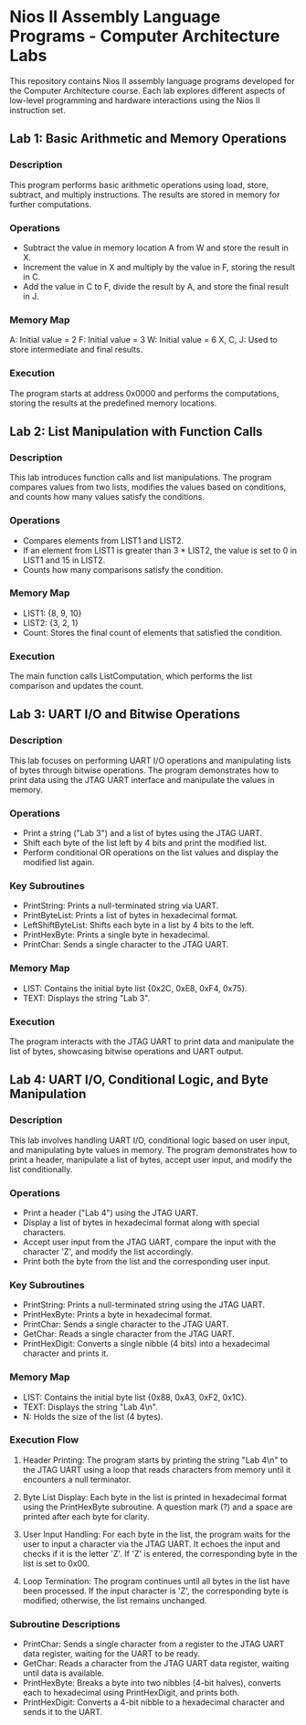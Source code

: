 # Nios II Assembly Language Programs - Computer Architecture Labs
This repository contains Nios II assembly language programs developed for the Computer Architecture course. Each lab explores different aspects of low-level programming and hardware interactions using the Nios II instruction set.

## Lab 1: Basic Arithmetic and Memory Operations
### Description
This program performs basic arithmetic operations using load, store, subtract, and multiply instructions. The results are stored in memory for further computations.

### Operations
- Subtract the value in memory location A from W and store the result in X.
- Increment the value in X and multiply by the value in F, storing the result in C.
- Add the value in C to F, divide the result by A, and store the final result in J.

### Memory Map
A: Initial value = 2
F: Initial value = 3
W: Initial value = 6
X, C, J: Used to store intermediate and final results.

### Execution
The program starts at address 0x0000 and performs the computations, storing the results at the predefined memory locations.



## Lab 2: List Manipulation with Function Calls
### Description
This lab introduces function calls and list manipulations. The program compares values from two lists, modifies the values based on conditions, and counts how many values satisfy the conditions.

### Operations
- Compares elements from LIST1 and LIST2.
- If an element from LIST1 is greater than 3 * LIST2, the value is set to 0 in LIST1 and 15 in LIST2.
- Counts how many comparisons satisfy the condition.

### Memory Map
- LIST1: {8, 9, 10}
- LIST2: {3, 2, 1}
- Count: Stores the final count of elements that satisfied the condition.

### Execution
The main function calls ListComputation, which performs the list comparison and updates the count.



## Lab 3: UART I/O and Bitwise Operations
### Description
This lab focuses on performing UART I/O operations and manipulating lists of bytes through bitwise operations. The program demonstrates how to print data using the JTAG UART interface and manipulate the values in memory.

### Operations
- Print a string ("Lab 3") and a list of bytes using the JTAG UART.
- Shift each byte of the list left by 4 bits and print the modified list.
- Perform conditional OR operations on the list values and display the modified list again.

### Key Subroutines
- PrintString: Prints a null-terminated string via UART.
- PrintByteList: Prints a list of bytes in hexadecimal format.
- LeftShiftByteList: Shifts each byte in a list by 4 bits to the left.
- PrintHexByte: Prints a single byte in hexadecimal.
- PrintChar: Sends a single character to the JTAG UART.

### Memory Map
- LIST: Contains the initial byte list {0x2C, 0xE8, 0xF4, 0x75}.
- TEXT: Displays the string "Lab 3".

### Execution
The program interacts with the JTAG UART to print data and manipulate the list of bytes, showcasing bitwise operations and UART output.


## Lab 4: UART I/O, Conditional Logic, and Byte Manipulation
### Description
This lab involves handling UART I/O, conditional logic based on user input, and manipulating byte values in memory. The program demonstrates how to print a header, manipulate a list of bytes, accept user input, and modify the list conditionally.

### Operations
- Print a header ("Lab 4") using the JTAG UART.
- Display a list of bytes in hexadecimal format along with special characters.
- Accept user input from the JTAG UART, compare the input with the character 'Z', and modify the list accordingly.
- Print both the byte from the list and the corresponding user input.

### Key Subroutines
- PrintString: Prints a null-terminated string using the JTAG UART.
- PrintHexByte: Prints a byte in hexadecimal format.
- PrintChar: Sends a single character to the JTAG UART.
- GetChar: Reads a single character from the JTAG UART.
- PrintHexDigit: Converts a single nibble (4 bits) into a hexadecimal character and prints it.

### Memory Map
- LIST: Contains the initial byte list {0x88, 0xA3, 0xF2, 0x1C}.
- TEXT: Displays the string "Lab 4\n".
- N: Holds the size of the list (4 bytes).


### Execution Flow

1. Header Printing:
The program starts by printing the string "Lab 4\n" to the JTAG UART using a loop that reads characters from memory until it encounters a null terminator.

2. Byte List Display:
Each byte in the list is printed in hexadecimal format using the PrintHexByte subroutine. A question mark (?) and a space are printed after each byte for clarity.

3. User Input Handling:
For each byte in the list, the program waits for the user to input a character via the JTAG UART. It echoes the input and checks if it is the letter 'Z'. If 'Z' is entered, the corresponding byte in the list is set to 0x00.

4. Loop Termination:
The program continues until all bytes in the list have been processed. If the input character is 'Z', the corresponding byte is modified; otherwise, the list remains unchanged.

### Subroutine Descriptions

- PrintChar: Sends a single character from a register to the JTAG UART data register, waiting for the UART to be ready.
- GetChar: Reads a character from the JTAG UART data register, waiting until data is available.
- PrintHexByte: Breaks a byte into two nibbles (4-bit halves), converts each to hexadecimal using PrintHexDigit, and prints both.
- PrintHexDigit: Converts a 4-bit nibble to a hexadecimal character and sends it to the UART.





